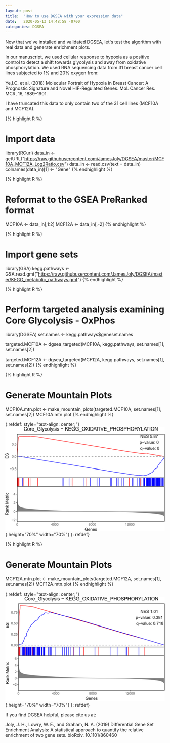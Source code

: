 ```yaml
---
layout: post
title:  "How to use DGSEA with your expression data"
date:   2020-05-13 14:48:58 -0700
categories: DGSEA
---
```


Now that we've installed and validated DGSEA, let's test the algorithm with real data and generate enrichment plots. 

In our manuscript, we used cellular response to hypoxia as a positive control to detect a shift towards glycolysis and away from oxidative phosphorylation. We used RNA sequencing data from 31 breast cancer cell lines subjected to 1% and 20% oxygen from:

Ye,I.C. et al. (2018) Molecular Portrait of Hypoxia in Breast Cancer: A Prognostic Signature and Novel HIF-Regulated Genes. Mol. Cancer Res. MCR, 16, 1889–1901.

I have truncated this data to only contain two of the 31 cell lines (MCF10A and MCF12A). 

{% highlight R %}
# Import data
library(RCurl)
data_in <- getURL("https://raw.githubusercontent.com/JamesJoly/DGSEA/master/MCF10A_MCF12A_Log2Ratio.csv")
data_in <- read.csv(text = data_in)
colnames(data_in)[1] <- "Gene"
{% endhighlight %}

{% highlight R %}
# Reformat to the GSEA PreRanked format
MCF10A <- data_in[,1:2]
MCF12A <- data_in[,-2]
{% endhighlight %}

{% highlight R %}
# Import gene sets
library(GSA)
kegg.pathways <- GSA.read.gmt("https://raw.githubusercontent.com/JamesJoly/DGSEA/master/KEGG_metabolic_pathways.gmt")
{% endhighlight %}

{% highlight R %}
# Perform targeted analysis examining Core Glycolysis - OxPhos
library(DGSEA)
set.names <- kegg.pathways$geneset.names

targeted.MCF10A <- dgsea_targeted(MCF10A, kegg.pathways,
                                  set.names[1], set.names[2])

targeted.MCF12A <- dgsea_targeted(MCF12A, kegg.pathways,
                                  set.names[1], set.names[2])
{% endhighlight %}

{% highlight R %}
# Generate Mountain Plots
MCF10A.mtn.plot <- make_mountain_plots(targeted.MCF10A, set.names[1], set.names[2])
MCF10A.mtn.plot
{% endhighlight %}

{:refdef: style="text-align: center;"}
![MCF10A_mtn_plot](https://raw.githubusercontent.com/JamesJoly/DGSEA/master/docs/assets/images/MCF10A_hypoxia_png.png){:height="70%" width="70%"}
{: refdef}


{% highlight R %}
# Generate Mountain Plots
MCF12A.mtn.plot <- make_mountain_plots(targeted.MCF12A, set.names[1], set.names[2])
MCF12A.mtn.plot
{% endhighlight %}

{:refdef: style="text-align: center;"}
![MCF12A_mtn_plot](https://raw.githubusercontent.com/JamesJoly/DGSEA/master/docs/assets/images/MCF12A_hypoxia_png.png){:height="70%" width="70%"}
{: refdef}

If you find DGSEA helpful, please cite us at: 

Joly, J. H., Lowry, W. E., and Graham, N. A. (2019) Differential Gene Set Enrichment Analysis: A statistical approach to quantify the relative enrichment of two gene sets. bioRxiv. 10.1101/860460


[DGSEA-gh]:   https://github.com/JamesJoly/DGSEA

